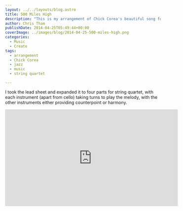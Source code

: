 ```yaml
---
layout: ../../layouts/blog.astro
title: 500 Miles High
description: "This is my arrangement of Chick Corea's beautiful song for string quartet."
author: Chris Tham
publishDate: 2014-04-25T05:49:44+00:00
coverImage: ../images/blog/2014-04-25-500-miles-high.png
categories:
  - Music
  - Create
tags:
  - arrangement
  - Chick Corea
  - jazz
  - music
  - string quartet

---
```

I took the lead sheet and expanded it to four parts for string quartet, with each instrument (apart from cello) taking turns to play the melody, with the other instruments either providing counterpoint or harmony.

<iframe width="560" height="315" src="https://www.youtube.com/embed/2DwylhvPxu0" title="YouTube video player" frameborder="0" allow="accelerometer; autoplay; clipboard-write; encrypted-media; gyroscope; picture-in-picture" allowfullscreen></iframe>
